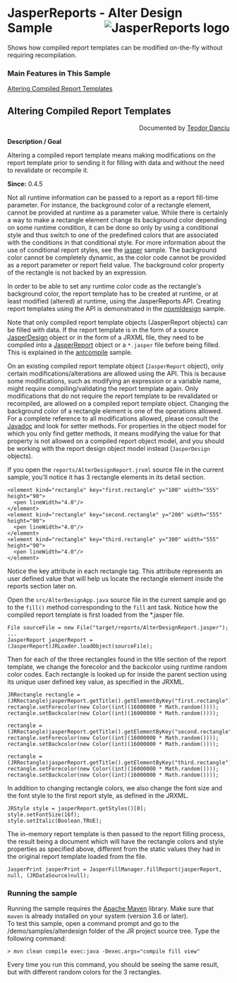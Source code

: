 
# JasperReports - Alter Design Sample <img src="https://jasperreports.sourceforge.net/resources/jasperreports.svg" alt="JasperReports logo" align="right"/>

Shows how compiled report templates can be modified on-the-fly without requiring recompilation.

### Main Features in This Sample

[Altering Compiled Report Templates](#alterdesign)
				
## <a name='alterdesign'>Altering</a> Compiled Report Templates 
 <div align="right">Documented by <a href='mailto:teodord@users.sourceforge.net'>Teodor Danciu</a></div>

**Description / Goal**	

Altering a compiled report template means making modifications on the report template prior to sending it for filling with data and without the need to revalidate or recompile it.

**Since:** 0.4.5


Not all runtime information can be passed to a report as a report fill-time parameter. For instance, the background color of a rectangle element, cannot be provided at runtime as a parameter value.
While there is certainly a way to make a rectangle element change its background color depending on some runtime condition, it can be done so only by using a conditional style and thus switch to one of the predefined colors that are associated with the conditions in that conditional style. For more information about the use of conditional report styles, see the [jasper](../jasper/README.md) sample.
The background color cannot be completely dynamic, as the color code cannot be provided as a report parameter or report field value. The background color property of the rectangle is not backed by an expression.

In order to be able to set any runtime color code as the rectangle's background color, the report template has to be created at runtime, or at least modified (altered) at runtime, using the JasperReports API. Creating report templates using the API is demonstrated in the [noxmldesign](../noxmldesign/README.md) sample.

Note that only compiled report template objects (JasperReport objects) can be filled with data. If the report template is in the form of a source [JasperDesign](https://jasperreports.sourceforge.net/api/net/sf/jasperreports/engine/design/JasperDesign.html) object or in the form of a JRXML file, they need to be compiled into a [JasperReport](https://jasperreports.sourceforge.net/api/net/sf/jasperreports/engine/JasperReport.html) object or a `*.jasper` file before being filled. This is explained in the [antcompile](../antcompile/README.md) sample.

On an existing compiled report template object (`JasperReport` object), only certain modifications/alterations are allowed using the API. This is because some modifications, such as modifying an expression or a variable name, might require compiling/validating the report template again. Only modifications that do not require the report template to be revalidated or recompiled, are allowed on a compiled report template object. Changing the background color of a rectangle element is one of the operations allowed. For a complete reference to all modifications allowed, please consult the [Javadoc](https://jasperreports.sourceforge.net/api/README.md) and look for setter methods. For properties in the object model for which you only find getter methods, it means modifying the value for that property is not allowed on a compiled report object model, and you should be working with the report design object model instead (`JasperDesign` objects).

If you open the `reports/AlterDesignReport.jrxml` source file in the current sample, you'll notice it has 3 rectangle elements in its detail section.

```
<element kind="rectangle" key="first.rectangle" y="100" width="555" height="90">
  <pen lineWidth="4.0"/>
</element>
<element kind="rectangle" key="second.rectangle" y="200" width="555" height="90">
  <pen lineWidth="4.0"/>
</element>
<element kind="rectangle" key="third.rectangle" y="300" width="555" height="90">
  <pen lineWidth="4.0"/>
</element>
```

Notice the key attribute in each rectangle <element> tag. This attribute represents an user defined value that will help us locate the rectangle element inside the reports section later on.

Open the `src/AlterDesignApp.java` source file in the current sample and go to the `fill()` method corresponding to the `fill` ant task.
Notice how the compiled report template is first loaded from the *.jasper file.

```
File sourceFile = new File("target/reports/AlterDesignReport.jasper");
...
JasperReport jasperReport = (JasperReport)JRLoader.loadObject(sourceFile);
```

Then for each of the three rectangles found in the title section of the report template, we change the forecolor and the backcolor using runtime random color codes. Each rectangle is looked up for inside the parent section using its unique user defined key value, as specified in the JRXML.

```
JRRectangle rectangle = (JRRectangle)jasperReport.getTitle().getElementByKey("first.rectangle");
rectangle.setForecolor(new Color((int)(16000000 * Math.random())));
rectangle.setBackcolor(new Color((int)(16000000 * Math.random())));
	
rectangle = (JRRectangle)jasperReport.getTitle().getElementByKey("second.rectangle");
rectangle.setForecolor(new Color((int)(16000000 * Math.random())));
rectangle.setBackcolor(new Color((int)(16000000 * Math.random())));
	
rectangle = (JRRectangle)jasperReport.getTitle().getElementByKey("third.rectangle");
rectangle.setForecolor(new Color((int)(16000000 * Math.random())));
rectangle.setBackcolor(new Color((int)(16000000 * Math.random())));
```

In addition to changing rectangle colors, we also change the font size and the font style to the first report style, as defined in the JRXML.

```
JRStyle style = jasperReport.getStyles()[0];
style.setFontSize(16f);
style.setItalic(Boolean.TRUE);
```

The in-memory report template is then passed to the report filling process, the result being a document which will have the rectangle colors and style properties as specified above, different from the static values they had in the original report template loaded from the file.

```
JasperPrint jasperPrint = JasperFillManager.fillReport(jasperReport, null, (JRDataSource)null);
```

### Running the sample

Running the sample requires the [Apache Maven](https://maven.apache.org) library. Make sure that `maven` is already installed on your system (version 3.6 or later).\
To test this sample, open a command prompt and go to the /demo/samples/alterdesign folder of the JR project source tree. Type the following command:

```
> mvn clean compile exec:java -Dexec.args="compile fill view"
```

Every time you run this command, you should be seeing the same result, but with different random colors for the 3 rectangles.
